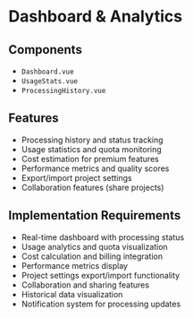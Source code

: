 # Dashboard & Analytics

## Components
- `Dashboard.vue`
- `UsageStats.vue`
- `ProcessingHistory.vue`

## Features
- Processing history and status tracking
- Usage statistics and quota monitoring
- Cost estimation for premium features
- Performance metrics and quality scores
- Export/import project settings
- Collaboration features (share projects)

## Implementation Requirements
- Real-time dashboard with processing status
- Usage analytics and quota visualization
- Cost calculation and billing integration
- Performance metrics display
- Project settings export/import functionality
- Collaboration and sharing features
- Historical data visualization
- Notification system for processing updates
